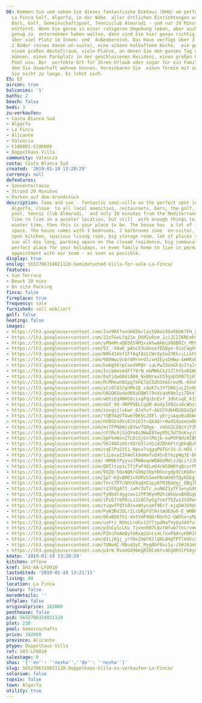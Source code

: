 ```yaml
---
DE: Kommen Sie und sehen Sie dieses fantastische Eckhaus (DHH) am perfekten Ort in
  La Finca Golf, Algorfa, in der Nähe  aller örtlichen Einrichtungen wie Restaurants,
  Bars, Golf, Gemeinschaftspool, Tennisclub Almoradi - und nur 20 Minuten  vom Mittelmeer
  entfernt. Wenn Sie gerne in einer ruhigeren Umgebung leben, aber auch im Winter
  genug zu  unternehmen haben wollen, dann sind Sie hier genau richtig. Das Haus verfügt
  über viel Platz im Innen- und  Außenbereich. Das Haus verfügt über 3 Schlafzimmer,
  2 Bäder (eines davon en-suite), eine schöne halboffene Küche,  ein geräumiges Wohnzimmer,
  einen großen Abstellraum, viele Plätze, an denen Sie den ganzen Tag die Sonne  genießen
  können, einen Parkplatz in der geschlossenen Residenz, einen großen Gemeinschaftsbereich
  Pool usw. Der  perfekte Ort für Ihren Urlaub oder sogar für ein Familienhaus, in
  dem Sie dauerhaft wohnen können. Vereinbaren Sie  einen Termin mit uns - warten
  Sie nicht zu lange. Es lohnt sich.
ES: ES
aircon: true
balconies: '1'
baths: 2
beach: false
beds: 3
zu-verkaufen:
- Costa Blanca Sud
- Algorfa
- La Finca
- Alicante
- Valencia
- €100001-€200000
- Doppelhaus-Villa
community: Valencia
costa: Costa Blanca Sud
created: '2019-01-19 13:20:29'
currency: null
defeatures:
- Sonnenterrasse
- Strand 20 Minuten
- Parken auf dem Grundstück
description: Come and see - fantastic semi-villa on the perfect spot in La Finca Golf,
  Algorfa, close  to all local amenities, restaurants, bars, the golf, the communal
  pool, tennis club Almoradi,  and only 20 minutes from the Mediterranean. If you
  like to live in a quieter location, but still  with enough things to do, even in
  winter time, then this is your place to be. The house has  a lot of in- and outdoor
  space. The house comes with 3 bedrooms, 2 bathrooms (one  en-suite), a nice half
  open kitchen, spacious living room, big storage room, lot of places to  enjoy the
  sun all day long, parking space on the closed residence, big communal pool, etc.  The
  perfect place for your holidays, or even family home to live in permanently. Make  your
  appointment with our team - as soon as possible.
display: true
enslug: 5652786310021120-Semidetached-Villa-for-sale-La-Finca/
features:
- Sun Terrace
- Beach 20 mins
- On site Parking
finca: false
fireplace: true
frequency: sale
furnished: voll möbliert
golf: false
heating: false
images:
- https://lh3.googleusercontent.com/Jve9RXfanGH85krloztDAo299e08bK7FH_XftYYU4Joyz6Vg2mfXGbDa7HaF4ElWMZW5cG815NZ4AAXlbUOn=w640-rj-e30-l100
- https://lh3.googleusercontent.com/22zFGeLfq2Je_QXM2vRxm_IziJC276NCmhSCxu07vN0mlmT6oN13CDR0yMARJCAhE-Vaf1TFsgql-5L1s9RY=w640-rj-e30-l100
- https://lh3.googleusercontent.com/yM9mMraQU36S4M5xxkhwAkKuVN9BRZr_MPGuSw9NA1tNa4BcZ803z4tEEX8NFLFhaR9xT6SM4aVc11H--gyX=w640-rj-e30-l100
- https://lh3.googleusercontent.com/9J_-VAwK_pAnc53uOouefEG8yx-0ioCag0yjzM6Qg2AKxFQyr5jfg98mBXGsZ1Wkl3qj2nswPsYyUrdr8zJV=w640-rj-e30-l100
- https://lh3.googleusercontent.com/N9G41khf1FfAqf82LCWrXpIed7KhiiLLkFG0ZoddQdDbqGcbOzGB48WR117d4wSNHN4O6qcwB0Mdt2g3e-0=w640-rj-e30-l100
- https://lh3.googleusercontent.com/90XWwcGnb7dMrnrOlcxHIEysDHWa-5WHKxNg_xHNaiyM3eJnj4LMaW7VbFsTval9wZNYCQ0yWIsJm4wom7Ev9A=w640-rj-e30-l100
- https://lh3.googleusercontent.com/bnKg5RrpCeedVRQY-iaLPw33VnGFdzIta2slbN9zchje4MEhAaR5JPCZSctaZduEbD-aZg3VQzRZnfRg16g=w640-rj-e30-l100
- https://lh3.googleusercontent.com/IccbAms6dFf70rN_mbMWkCk21ZlhY5oB1NG_Td9TuqFkTXzmD8LMciSJjmuLnaY1R8uX-HVCApYbHEtNFbE=w640-rj-e30-l100
- https://lh3.googleusercontent.com/6uYjdwOA4zAR6_NxB8rwxX55goDIRB7SjH78YfR_W-F0FFGWpbBTWvjSW7O5to0ZjlDbrUdA0OB6FHrDJFGSkg=w640-rj-e30-l100
- https://lh3.googleusercontent.com/RCMHowhNIpg7mkElbC0dh3kGSrexML-KXnRGsEOGQtee2sRi6ZFt3bJWKc1GMfx4mm2fMR59B058ovWH9w=w640-rj-e30-l100
- https://lh3.googleusercontent.com/vCsOl83JghMk1E_sQeK7sJYfSRAjuLZCeOUAXExE9FUfza_rzUF0TNG-t7NR1t1y0ABgg2Z7dI2j4P3uSKke=w640-rj-e30-l100
- https://lh3.googleusercontent.com/UAGQK8udwdK6aDQWll9nXiqoKNm1yi7DkxT_V1rtJRAqlbVAlSka02DVobDXEd_DzCeh9E5ionf_gCpGdAbu=w640-rj-e30-l100
- https://lh3.googleusercontent.com/wHtiEqXNHSOcixpPgcbnEvf_3dhCsqE_K1SmGnrpCQ0V4e7CwrEGbEchdVQO9KgAp-80HVZi7_64E_4mu2Y=w640-rj-e30-l100
- https://lh3.googleusercontent.com/oGf_9Q-dRPP9ELCqUB-AndyJX82cv8cWUzvuxNfFw2KUmdOAfzdB2G0U2VQmVDUox7LwNa6El5hdjzQXKRE=w640-rj-e30-l100
- https://lh3.googleusercontent.com/zoxgzjlx6wn_0Jvhvf-AkSYVdkHQUQQxZpUIwxN15cljYpWym2HSAKWuMKg3OOT9M99nClNcRYSsZFuXDLM=w640-rj-e30-l100
- https://lh3.googleusercontent.com/tSBYAqVTGwkYOK5L28Fl-yErjsAqxBu8bW4Ix1CNkoCr9dwcdM-4cUrRF4SK_kSqyMUNFu0y4R89A4q4vz78=w640-rj-e30-l100
- https://lh3.googleusercontent.com/HVDGhsOVc0JV16ItsQX4Orr0wXSXoomzmDK8aXz8WmoU2udP8sTWZ2aQb91cVf2fiLEJZ1e6fMypXRF9XH0N=w640-rj-e30-l100
- https://lh3.googleusercontent.com/mi7FPN6WjzDVwvTQ0ge-_vUGG2LGBzVjF3MK8t22SiwFABLBoHq9hCJ_9XKb3EyutGwRSf7jxTVr59MPtQEL=w640-rj-e30-l100
- https://lh3.googleusercontent.com/cPJRc9jSzQYeOi9WwE8YwyR5L3dT9uKvyiVr_ykU_1vld_OlbhibTaB2uaiYglEBqjbGLKw4Ms7DjZgkvc4b=w640-rj-e30-l100
- https://lh3.googleusercontent.com/apFkmWxnZ7LDi5jGvlMGjb-eaPOFNdzAIB6uNbFEm929qZ3VynQUp2SVhMWskqrQFFrqjl6box8ffnE_-Y22=w640-rj-e30-l100
- https://lh3.googleusercontent.com/5HJ4NXz6hrXDrGVlvXSJdZBhkFttqDkqBxMKvmFxH1dihLdTZIPHs3809GQU-PXmubL-4OXPZy9gaCaNimA=w640-rj-e30-l100
- https://lh3.googleusercontent.com/cqElPu22I1_Hpeu7vggqPUTGr2S-5-HDX_cu3qABghrE-tozvVcU_cXpqGSEMCkXHOLhqDv5WSM8MlPu8asxSA=w640-rj-e30-l100
- https://lh3.googleusercontent.com/iiLevaZ3X4mlk9xHaTuQ4SuETmzpWg3E-N8Ge0d7xE8JezQCr8khdLLOXYBlCc372BhfSOZPin8wdQIMEdqA=w640-rj-e30-l100
- https://lh3.googleusercontent.com/-HM0KtPyyvvJPWAoqnWDAUoMHlzJQciYJJRpD-qxymWi_3nlzgOwhmebeud6Mm_KzapXWdSZ4yB8vPLIUvc=w640-rj-e30-l100
- https://lh3.googleusercontent.com/QRIltnp1cTfjPaF46LmQ4cW58W0tqQcurPNMJxeAHMVerv0OjluJ05uqf5b_IFhRAbadS-1sz3w3q9izg5o73A=w640-rj-e30-l100
- https://lh3.googleusercontent.com/9UZQ-5QxNQKrG96p56pYNSncgdp9CcKQ8xvNv1e87Ozvs04n7a0MT8TwV1g9O1mj1ySNjbII9GoTFrHoV7X9UQ=w640-rj-e30-l100
- https://lh3.googleusercontent.com/Ip7-KQvBM01vhDRVSSmePNsWn05fQyRGEgjniPYk05gGx7EChpU2eTAniW10F3Tza1ACxa8rK1Z1lQ-GNha_Iw=w640-rj-e30-l100
- https://lh3.googleusercontent.com/TnrcTRTcNhzE6q0XE1pyBTN1ReDqj_OBqJh_tRmGJ1jwdEhrYJBmEikjWIndR95r8SM0G4_JxRf6NO9XYEQN=w640-rj-e30-l100
- https://lh3.googleusercontent.com/r23FOgAfI_iwRr2UTc_euNKZ1yTF1wnyGX6qy_vK6pESEB1Am1Q8VMxCxuXjqjT-UJXRzRxa2iUHHL-akGc=w640-rj-e30-l100
- https://lh3.googleusercontent.com/TyNbdl4ggzax1JPP3KymM2hiWkUovBHQGgDx77lhDD2nQGPfa5OpL9rYpIQ9Zn67dLI6ULsM95Hk5ntQz8iQ=w640-rj-e30-l100
- https://lh3.googleusercontent.com/iPiE7rbPDcLs2zQChyGgTcmfT5Zw125SRecuyDzYaZSg13BTo5ezA2CjvBcYz0apoW22ox_mudPJ-RC4GP6B=w640-rj-e30-l100
- https://lh3.googleusercontent.com/tvgwfFQTs0xsnWtynzmf9Er7-ejqDWJU9UwSivEcanLiQ39B2t-AC4co4MFvltIiW0eRiv39HWyTIj9jALw=w640-rj-e30-l100
- https://lh3.googleusercontent.com/PyW3RdJDLrILcbRpFdlRxtWdEdw6-E_WMBUpL-kC2d8oGXIuSahuCkYU9OVLKVyKvx_STXYC9G1Z9N7yGVLC=w640-rj-e30-l100
- https://lh3.googleusercontent.com/0KaBVKfS1-dxtVmP4QOrNSnhZ-GWD5xryMphIrUnm6FD7wngj8SdUuYrFnx9tc0k6szPVwSIJ-3BTcpMw8uz=w640-rj-e30-l100
- https://lh3.googleusercontent.com/usFrz_NOmLLnUGct2YTjpdNaTVyQy3A0falRMi8pxTUh1utYAYQocP6yXw-hH5ebAK439odZg55XpDkSrd-F=w640-rj-e30-l100
- https://lh3.googleusercontent.com/pIhCyScLKu_TivmnR07LQztWfub7tnLrvmO9SoUBF7GDSD_mMYNCwnmCEPExwtFtXqbC46YcwdTNKpcVaQA=w640-rj-e30-l100
- https://lh3.googleusercontent.com/FZeuYmAmDyYeKxq1GncsaLfvxPAAxyKRR1FbglLHigCeqEKA5ux8ULctzC5NFQJIfAwebQPtFoC6tBltIdgI=w640-rj-e30-l100
- https://lh3.googleusercontent.com/dIijKgj_yrYAvZm6FK2lQ0L8HgTPTl6HVsZQ5UP0DgDhynX1Zgwge05d26CNE61ZTCzA26S2Y-Pe3DqETHo=w640-rj-e30-l100
- https://lh3.googleusercontent.com/7UNwdC-MbudQyC_Myg8bF8oiIy-zSHJ63mQNQvXiQ4sjQHl42WOGsxsh8dvdY5zh1-bYgD7u3DCsymL0L_-4=w640-rj-e30-l100
- https://lh3.googleusercontent.com/p4rW_RvanQ49bKgRZ6C46Yv4Dg0R5lPVXy9l50xVoR1oBzD6Ix4gDgkytWZ_TGHlKkZJhOPs8jfSRfLpeq4p=w640-rj-e30-l100
kdate: '2019-01-19 13:20:29'
kitchen: offene
kref: SH3-AA-LF0010
lastedited: '2019-01-19 13:21:11'
living: 90
location: La Finca
luxury: false
moredetails: ''
offplan: false
originalprice: 182000
penthouse: false
pid: 5652786310021120
plot: 230
pool: Gemeinschafts
price: 182000
province: Alicante
ptype: Doppelhaus Villa
ref: SH3-LF0010
salestage: 0
shas: '{''en'': ''nosha'',''de'': ''nosha''}'
slug: 5652786310021120-Doppelhaus-Villa-zu-verkaufen-La-Finca/
solarium: false
topsix: false
town: Algorfa
utility: true
---
```

